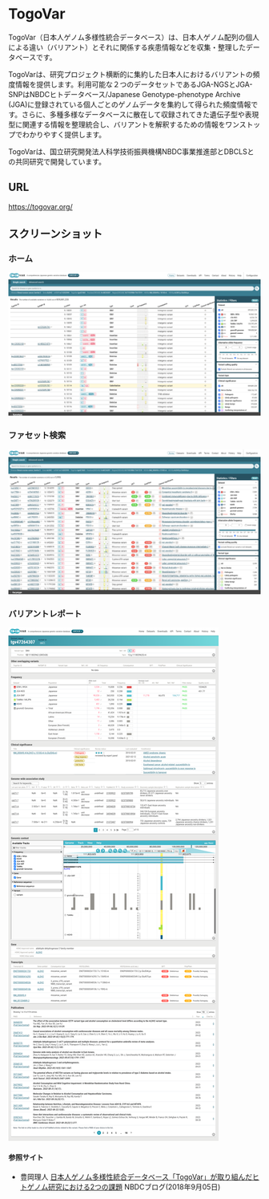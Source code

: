 # TogoVar

TogoVar（日本人ゲノム多様性統合データベース）は、日本人ゲノム配列の個人による違い（バリアント）とそれに関係する疾患情報などを収集・整理したデータベースです。

TogoVarは、研究プロジェクト横断的に集約した日本人におけるバリアントの頻度情報を提供します。利用可能な２つのデータセットであるJGA-NGSとJGA-SNPはNBDCヒトデータベース/Japanese Genotype-phenotype Archive (JGA)に登録されている個人ごとのゲノムデータを集約して得られた頻度情報です。さらに、多種多様なデータベースに散在して収録されてきた遺伝子型や表現型に関連する情報を整理統合し、バリアントを解釈するための情報をワンストップでわかりやすく提供します。

TogoVarは、国立研究開発法人科学技術振興機構NBDC事業推進部とDBCLSとの共同研究で開発しています。

## URL

https://togovar.org/

## スクリーンショット

### ホーム

![Fig-1](https://raw.githubusercontent.com/dbcls/website/master/services/images/DBCLSservices_TogoVar_fig-1_20221101.png)

### ファセット検索

![Fig-2](https://raw.githubusercontent.com/dbcls/website/master/services/images/DBCLSservices_TogoVar_fig-2_20221101.png)

### バリアントレポート

![Fig-3](https://raw.githubusercontent.com/dbcls/website/master/services/images/DBCLSservices_TogoVar_fig-3_20221101.png)

#### 参照サイト

* 豊岡理人 [日本人ゲノム多様性統合データベース「TogoVar」が取り組んだヒトゲノム研究における2つの課題](https://biosciencedbc.jp/nbdc-blog/1019-20180905-01) NBDCブログ(2018年9月05日)
